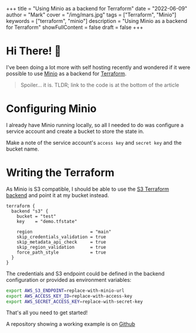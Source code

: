 +++
title = "Using Minio as a backend for Terraform"
date = "2022-06-09"
author = "Mark"
cover = "/img/mars.jpg"
tags = ["Terraform", "Minio"]
keywords = ["terraform", "minio"]
description = "Using Minio as a backend for Terraform"
showFullContent = false
draft = false
+++

# Hi There! 👋
I've been doing a lot more with self hosting recently and wondered if it were possible
to use [Minio](https://docs.min.io/minio/baremetal/console/minio-console.html#configuration)
as a backend for [Terraform](https://www.terraform.io).

> Spoiler... it is.
> TLDR; link to the code is at the bottom of the article

# Configuring Minio

I already have Minio running locally, so all I needed to do was configure a service
account and create a bucket to store the state in.

Make a note of the service account's `access key` and `secret key` and the bucket name.

# Writing the Terraform

As Minio is S3 compatible, I should be able to use the [S3 Terraform backend](https://www.terraform.io/language/settings/backends/s3) and point it at my bucket instead.

```hcl
terraform {
  backend "s3" {
    bucket = "test"
    key    = "demo.tfstate"

    region                      = "main"
    skip_credentials_validation = true
    skip_metadata_api_check     = true
    skip_region_validation      = true
    force_path_style            = true
  }
}
```

The credentials and S3 endpoint could be defined in the backend configuration or
provided as environment variables:

```bash
export AWS_S3_ENDPOINT=replace-with-minio-url
export AWS_ACCESS_KEY_ID=replace-with-access-key
export AWS_SECRET_ACCESS_KEY=replace-with-secret-key
```

That's all you need to get started!

A repository showing a working example is on [Github](https://github.com/markopolo123/minio-terraform-example)

